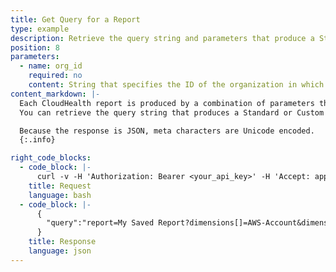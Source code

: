 ```yaml
---
title: Get Query for a Report
type: example
description: Retrieve the query string and parameters that produce a Standard or Custom OLAP report.
position: 8
parameters:
  - name: org_id
    required: no
    content: String that specifies the ID of the organization in which this query should run. See [How to Get Organization ID](#organization_how-to-get-organization-id). If not specified, this parameter assumes the ID of your default organization.
content_markdown: |-
  Each CloudHealth report is produced by a combination of parameters that together compose a query string.
  You can retrieve the query string that produces a Standard or Custom report.

  Because the response is JSON, meta characters are Unicode encoded.
  {:.info}

right_code_blocks:
  - code_block: |-
      curl -v -H 'Authorization: Bearer <your_api_key>' -H 'Accept: application/json' 'https://chapi.cloudhealthtech.com/olap_reports/custom/{report-id}?get_query=true'
    title: Request
    language: bash
  - code_block: |-
      {
        "query":"report=My Saved Report?dimensions[]=AWS-Account&dimensions[]=AWS-Service-Category&measures[]=cost&measures[]=cost_recurring&interval=monthly&filters[]=time:select:-1"
      }
    title: Response
    language: json
---
```

